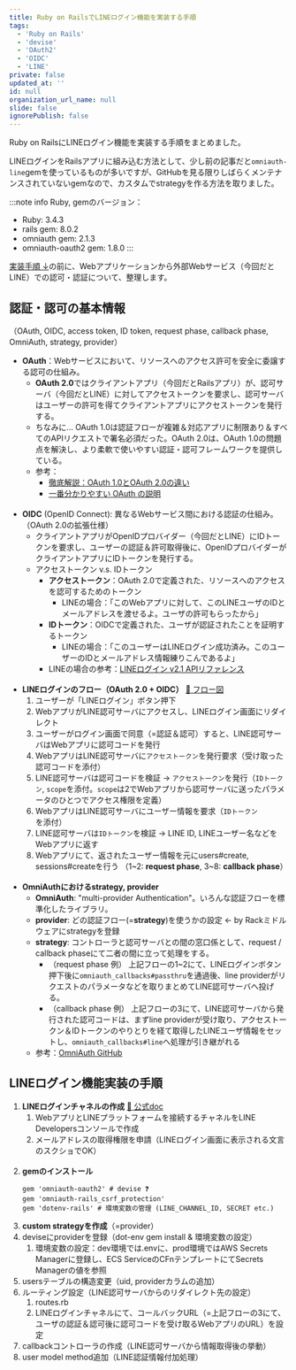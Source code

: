 ```yaml
---
title: Ruby on RailsでLINEログイン機能を実装する手順
tags:
  - 'Ruby on Rails'
  - 'devise'
  - 'OAuth2'
  - 'OIDC'
  - 'LINE'
private: false
updated_at: ''
id: null
organization_url_name: null
slide: false
ignorePublish: false
---
```


Ruby on RailsにLINEログイン機能を実装する手順をまとめました。

LINEログインをRailsアプリに組み込む方法として、少し前の記事だと`omniauth-line`gemを使っているものが多いですが、GitHubを見る限りしばらくメンテナンスされていないgemなので、カスタムでstrategyを作る方法を取りました。

:::note info 
Ruby, gemのバージョン：
  - Ruby: 3.4.3
  - rails gem: 8.0.2
  - omniauth gem: 2.1.3
  - omniauth-oauth2 gem: 1.8.0
:::

[実装手順 ↓](#lineログイン機能実装の手順)の前に、Webアプリケーションから外部Webサービス（今回だとLINE）での認可・認証について、整理します。

## 認証・認可の基本情報
（OAuth, OIDC, access token, ID token, request phase, callback phase, OmniAuth, strategy, provider）
- **OAuth**：Webサービスにおいて、リソースへのアクセス許可を安全に委譲する認可の仕組み。
  - **OAuth 2.0**ではクライアントアプリ（今回だとRailsアプリ）が、認可サーバ（今回だとLINE）に対してアクセストークンを要求し、認可サーバはユーザーの許可を得てクライアントアプリにアクセストークンを発行する。
  - ちなみに... OAuth 1.0は認証フローが複雑＆対応アプリに制限あり＆すべてのAPIリクエストで署名必須だった。OAuth 2.0は、OAuth 1.0の問題点を解決し、より柔軟で使いやすい認証・認可フレームワークを提供している。
  - 参考：
    - [徹底解説：OAuth 1.0とOAuth 2.0の違い](https://apidog.com/jp/blog/oauth-1-2-difference/)
    - [一番分かりやすい OAuth の説明](https://qiita.com/TakahikoKawasaki/items/e37caf50776e00e733be)
  <br>
- **OIDC** (OpenID Connect): 異なるWebサービス間における認証の仕組み。（OAuth 2.0の拡張仕様）
  - クライアントアプリがOpenIDプロバイダー（今回だとLINE）にIDトークンを要求し、ユーザーの認証＆許可取得後に、OpenIDプロバイダーがクライアントアプリにIDトークンを発行する。
  - アクセストークン v.s. IDトークン
    - **アクセストークン**：OAuth 2.0で定義された、リソースへのアクセスを認可するためのトークン
      - LINEの場合：「このWebアプリに対して、このLINEユーザのIDとメールアドレスを渡せるよ。ユーザの許可もらったから」
    - **IDトークン**：OIDCで定義された、ユーザが認証されたことを証明するトークン
      - LINEの場合：「このユーザーはLINEログイン成功済み。このユーザーのIDとメールアドレス情報練りこんであるよ」
    - LINEの場合の参考：[LINEログイン v2.1 APIリファレンス](https://developers.line.biz/ja/reference/line-login/)
  <br>
- **LINEログインのフロー（OAuth 2.0 + OIDC）** [🔗 フロー図](https://developers.line.biz/ja/docs/line-login/integrate-line-login/#login-flow)
  1. ユーザーが「LINEログイン」ボタン押下
  2. WebアプリがLINE認可サーバにアクセスし、LINEログイン画面にリダイレクト
  3. ユーザーがログイン画面で同意（=認証＆認可）すると、LINE認可サーバはWebアプリに認可コードを発行
  4. WebアプリはLINE認可サーバに`アクセストークン`を発行要求（受け取った認可コードを添付）
  5. LINE認可サーバは認可コードを検証 → `アクセストークン`を発行（`IDトークン`, `scope`を添付。`scope`は2でWebアプリから認可サーバに送ったパラメータのひとつでアクセス権限を定義）
  6. WebアプリはLINE認可サーバにユーザー情報を要求（`IDトークン`を添付）
  7. LINE認可サーバは`IDトークン`を検証 → LINE ID, LINEユーザー名などをWebアプリに返す
  8. Webアプリにて、返されたユーザー情報を元にusers#create, sessions#createを行う
  （1~2: **request phase**, 3~8: **callback phase**） 
  <br>
- **OmniAuthにおけるstrategy, provider**
  - **OmniAuth**: "multi-provider Authentication"。いろんな認証フローを標準化したライブラリ。
  - **provider**: どの認証フロー(=**strategy**)を使うかの設定 ← by Rackミドルウェアにstrategyを登録
  - **strategy**: コントローラと認可サーバとの間の窓口係として、request / callback phaseにて二者の間に立って処理をする。
    - （request phase 例） 上記フローの1~2にて、LINEログインボタン押下後に`omniauth_callbacks#passthru`を通過後、line providerがリクエストのパラメータなどを取りまとめてLINE認可サーバへ投げる。
    - （callback phase 例） 上記フローの3にて、LINE認可サーバから発行された認可コードは、まずline providerが受け取り、アクセストークン＆IDトークンのやりとりを経て取得したLINEユーザ情報をセットし、`omniauth_callbacks#line`へ処理が引き継がれる
  - 参考：[OmniAuth GitHub](https://github.com/omniauth/omniauth)

## LINEログイン機能実装の手順
1. **LINEログインチャネルの作成** [🔗 公式doc](https://developers.line.biz/ja/docs/line-login/integrate-line-login/#create-a-channel)
   1. WebアプリとLINEプラットフォームを接続するチャネルをLINE Developersコンソールで作成
   2. メールアドレスの取得権限を申請（LINEログイン画面に表示される文言のスクショでOK）
   <br>
2. **gemのインストール**
   ```rb:Gemfile
   gem 'omniauth-oauth2' # devise ❓
   gem 'omniauth-rails_csrf_protection'
   gem 'dotenv-rails' # 環境変数の管理 (LINE_CHANNEL_ID, SECRET etc.)
   ```
3. **custom strategyを作成**（=provider）
4. deviseにproviderを登録（dot-env gem install & 環境変数の設定）
   1. 環境変数の設定：dev環境では.envに、prod環境ではAWS Secrets Managerに登録し、ECS ServiceのCFnテンプレートにてSecrets Managerの値を参照
5. usersテーブルの構造変更（uid, providerカラムの追加）
6. ルーティング設定（LINE認可サーバからのリダイレクト先の設定）
   1. routes.rb
   2. LINEログインチャネルにて、コールバックURL（=上記フローの3にて、ユーザの認証＆認可後に認可コードを受け取るWebアプリのURL）を設定
7. callbackコントローラの作成（LINE認可サーバから情報取得後の挙動）
8. user model method追加（LINE認証情報付加処理）



